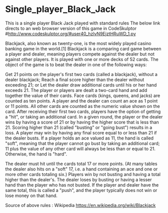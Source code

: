 # Single_player_Black_Jack
This is a single player Black Jack played with standard rules
The below link directs to an web browser version of this game in CodeSkulptor
#http://www.codeskulptor.org/#user40_hzlvN9EjztHRuWD_1.py

Blackjack, also known as twenty-one, is the most widely played casino banking game in the world.[1] Blackjack is a comparing card game between a player and dealer, meaning players compete against the dealer but not against other players. It is played with one or more decks of 52 cards. The object of the game is to beat the dealer in one of the following ways:

Get 21 points on the player's first two cards (called a blackjack), without a dealer blackjack;
Reach a final score higher than the dealer without exceeding 21; or
Let the dealer draw additional cards until his or her hand exceeds 21.
The player or players are dealt a two-card hand and add together the value of their cards. Face cards (kings, queens, and jacks) are counted as ten points. A player and the dealer can count an ace as 1 point or 11 points. All other cards are counted as the numeric value shown on the card. After receiving their first two cards, players have the option of getting a "hit", or taking an additional card. In a given round, the player or the dealer wins by having a score of 21 or by having the higher score that is less than 21. Scoring higher than 21 (called "busting" or "going bust") results in a loss. A player may win by having any final score equal to or less than 21 if the dealer busts. If a player holds an ace valued as 11, the hand is called "soft", meaning that the player cannot go bust by taking an additional card; 11 plus the value of any other card will always be less than or equal to 21. Otherwise, the hand is "hard".

The dealer must hit until the cards total 17 or more points. (At many tables the dealer also hits on a "soft" 17, i.e. a hand containing an ace and one or more other cards totaling six.) Players win by not busting and having a total higher than the dealer's. The dealer loses by busting or having a lesser hand than the player who has not busted. If the player and dealer have the same total, this is called a "push", and the player typically does not win or lose money on that hand.

Source of above rules : Wikipedia
https://en.wikipedia.org/wiki/Blackjack
